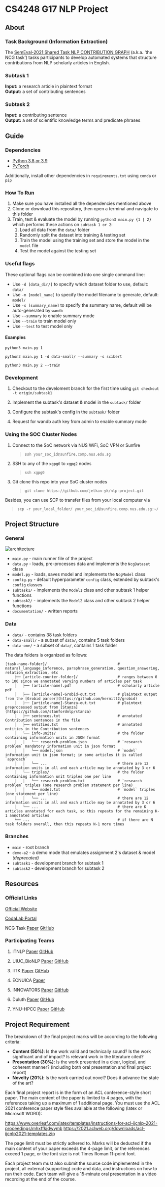 # CS4248 G17 NLP Project

## About

### Task Background (Information Extraction)

The [SemEval-2021 Shared Task NLP CONTRIBUTION GRAPH](https://competitions.codalab.org/competitions/25680) (a.k.a. ‘the NCG task’) tasks participants to develop
automated systems that structure contributions from NLP scholarly articles in English.

### Subtask 1

**Input:** a research article in plaintext format \
**Output:** a set of contributing sentences

### Subtask 2

**Input:** a contributing sentence \
**Output:** a set of scientific knowledge terms and predicate phrases

## Guide

### Dependencies

- [Python 3.8 or 3.9](https://www.python.org/downloads/)
- [PyTorch](https://pytorch.org/get-started/locally/)

Additionally, install other dependencies in `requirements.txt` using `conda` or `pip`

### How To Run

1. Make sure you have installed all the dependencies mentioned above
2. Clone or download this repository, then open a terminal and navigate to this folder
3. Train, test & evaluate the model by running `python3 main.py {1 | 2}` which performs these actions on `subtask 1 or 2`:
   1. Load all data from the `data/` folder
   2. Randomly split the dataset into training & testing set
   3. Train the model using the training set and store the model in the `model` file
   4. Test the model against the testing set

### Useful flags

These optional flags can be combined into one single command line:

- Use `-d [data_dir/]` to specify which dataset folder to use, default: `data/`
- Use `-m [model_name]` to specify the model filename to generate, default: `model/`
- Use `-s [summary_name]` to specify the summary name, default will be auto-generated by `wandb`
- Use `--summary` to enable summary mode
- Use `--train` to train model only
- Use `--test` to test model only

#### Examples

`python3 main.py 1`

`python3 main.py 1 -d data-small/ --summary -s scibert`

`python3 main.py 2 --train`

### Development

1. Checkout to the develoment branch for the first time using `git checkout -t origin/subtask1`

2. Implement the subtask's dataset & model in the `subtask/` folder

3. Configure the subtask's config in the `subtask/` folder

4. Request for wandb auth key from admin to enable summary mode

### Using the SOC Cluster Nodes

1. Connect to the SoC network via NUS WiFi, SoC VPN or Sunfire
   > `ssh your_soc_id@sunfire.comp.nus.edu.sg`
2. SSH to any of the `xgpg0` to `xgpg2` nodes
   > `ssh xgpg0`
3. Git clone this repo into your SoC cluster nodes
   > `git clone https://github.com/jetkan-yk/nlp-project.git`

Besides, you can use SCP to transfer files from your local computer via

> `scp -r your_local_folder/ your_soc_id@sunfire.comp.nus.edu.sg:~/`

## Project Structure

### General

![architecture](documentation/architecture.png)

- `main.py` - main runner file of the project
- `data.py` - loads, pre-processes data and implements the `NcgDataset` class
- `model.py` - loads, saves model and implements the `NcgModel` class
- `config.py` - default hyperparameter `config` class, extended by subtask's `config` classes
- `subtask1/` - implements the `Model1` class and other subtask 1 helper functions
- `subtask2/` - implements the `Model2` class and other subtask 2 helper functions
- `documentation/` - written reports

### Data

- `data/` - contains 38 task folders
- `data-small/` - a subset of `data/`, contains 5 task folders
- `data-one/` - a subset of `data/`, contains 1 task folder

The data folders is organized as follows:

    [task-name-folder]/                                # natural_language_inference, paraphrase_generation, question_answering, relation_extraction, etc
        ├── [article-counter-folder]/                  # ranges between 0 to 100 since we annotated varying numbers of articles per task
        │   ├── [article-name].pdf                     # scholarly article pdf
        │   ├── [article-name]-Grobid-out.txt          # plaintext output from the [Grobid parser](https://github.com/kermitt2/grobid)
        │   ├── [article-name]-Stanza-out.txt          # plaintext preprocessed output from [Stanza](https://github.com/stanfordnlp/stanza)
        │   ├── sentences.txt                          # annotated Contribution sentences in the file
        │   ├── entities.txt                           # annotated entities in the Contribution sentences
        │   └── info-units/                            # the folder containing information units in JSON format
        │   │   └── research-problem.json              # `research problem` mandatory information unit in json format
        │   │   └── model.json                         # `model` information unit in json format; in some articles it is called `approach`
        │   │   └── ...                                # there are 12 information units in all and each article may be annotated by 3 or 6
        │   └── triples/                               # the folder containing information unit triples one per line
        │   │   └── research-problem.txt               # `research problem` triples (one research problem statement per line)
        │   │   └── model.txt                          # `model` triples (one statement per line)
        │   │   └── ...                                # there are 12 information units in all and each article may be annotated by 3 or 6
        │   └── ...                                    # there are K articles annotated for each task, so this repeats for the remaining K-1 annotated articles
        └── ...                                        # if there are N task folders overall, then this repeats N-1 more times

### Branches

- `main` - root branch
- `demo-a2` - a demo mode that emulates assignment 2's dataset & model _(deprecated)_
- `subtask1` - development branch for subtask 1
- `subtask2` - development branch for subtask 2

## Resources

### Official Links

[Official Website](https://ncg-task.github.io/)

[CodaLab Portal](https://competitions.codalab.org/competitions/25680)

NCG Task [Paper](https://arxiv.org/pdf/2106.07385.pdf) [GitHub](https://github.com/ncg-task?tab=repositories)

### Participating Teams

1. ITNLP [Paper](https://aclanthology.org/2021.semeval-1.59.pdf) [GitHub](https://github.com/itnlp606/nlpcb-graph)

2. UIUC_BioNLP [Paper](https://arxiv.org/pdf/2105.05435.pdf) [GitHub](https://github.com/Liu-Hy/nlp-contrib-graph)

3. IITK [Paper](https://arxiv.org/pdf/2104.01619.pdf) [GitHub](https://github.com/sshailabh/SemEval-2021-Task-11)

4. ECNUICA [Paper](https://aclanthology.org/2021.semeval-1.185.pdf)

5. INNOVATORS [Paper](https://aclanthology.org/2021.semeval-1.61.pdf) [GitHub](https://github.com/HardikArora17/)

6. Duluth [Paper](https://aclanthology.org/2021.semeval-1.60.pdf) [GitHub](https://github.com/anmartin94/DuluthSemEval2021Task11)

7. YNU-HPCC [Paper](https://aclanthology.org/2021.semeval-1.58.pdf) [GitHub](https://github.com/maxinge8698/SemEval2021-Task11)

## Project Requirement

The breakdown of the final project marks will be according to the following criteria:

- **Content (50%)**: Is the work valid and technically sound? Is the work significant and of impact? Is relevant work in the literature cited?
- **Presentation (30%)**: Is the work presented in a clear, logical, and coherent manner? (including both oral presentation and final project report)
- **Novelty (20%)**: Is the work carried out novel? Does it advance the state of the art?

Each final project report is in the form of an ACL conference-style short paper. The main content of the paper is limited to 4 pages, with the references taking up a maximum of 1 additional page. You must use the ACL 2021 conference paper style files available at the following (latex or Microsoft WORD):

<https://www.overleaf.com/latex/templates/instructions-for-acl-ijcnlp-2021-proceedings/mhxffkjdwymb>
<https://2021.aclweb.org/downloads/acl-ijcnlp2021-templates.zip>

The page limit must be strictly adhered to. Marks will be deducted if the main content of your paper exceeds the 4-page limit, or the references exceed 1 page, or the font size is not Times Roman 11-point font.

Each project team must also submit the source code implemented in the project, all external (supporting) code and data, and instructions on how to run their code. Each team will give a 15-minute oral presentation in a video recording at the end of the course.
